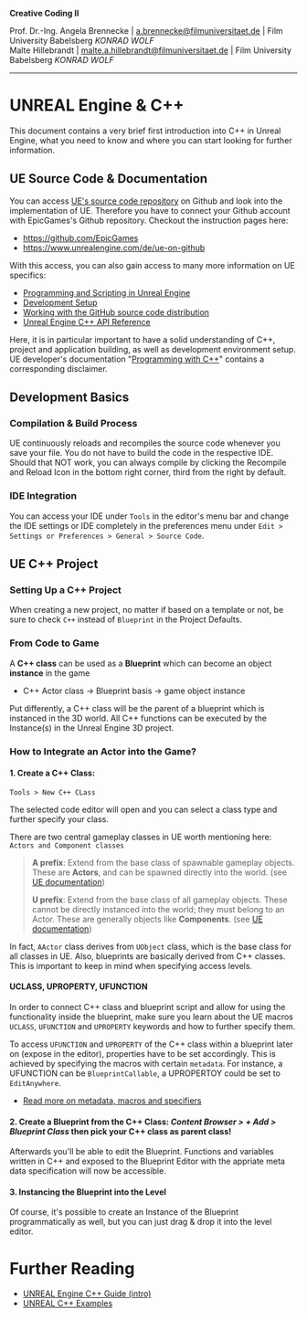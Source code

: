 **Creative Coding II**

Prof. Dr.-Ing. Angela Brennecke | a.brennecke@filmuniversitaet.de | Film University Babelsberg *KONRAD WOLF*   
Malte Hillebrandt | malte.a.hillebrandt@filmuniversitaet.de | Film University Babelsberg *KONRAD WOLF*  

---

# UNREAL Engine & C++

This document contains a very brief first introduction into C++ in Unreal Engine, what you need to know and where you can start looking for further information.

## UE Source Code & Documentation

You can access [UE's source code repository](https://github.com/EpicGames/UnrealEngine) on Github and look into the implementation of UE. Therefore you have to connect your Github account with EpicGames's Github repository. Checkout the instruction pages here:

- https://github.com/EpicGames
- https://www.unrealengine.com/de/ue-on-github

With this access, you can also gain access to many more information on UE specifics:

- [Programming and Scripting in Unreal Engine](https://dev.epicgames.com/documentation/en-us/unreal-engine/unreal-engine-programming-and-scripting?application_version=5.4)
- [Development Setup](https://dev.epicgames.com/documentation/en-us/unreal-engine/setting-up-your-development-environment-for-cplusplus-in-unreal-engine?application_version=5.4)
- [Working with the GitHub source code distribution](https://dev.epicgames.com/documentation/en-us/unreal-engine/downloading-unreal-engine-source-code?application_version=5.4)
- [Unreal Engine C++ API Reference](https://dev.epicgames.com/documentation/en-us/unreal-engine/API?application_version=5.4)

Here, it is in particular important to have a solid understanding of C++, project and application building, as well as development environment setup. UE developer's documentation "[Programming with C++](https://dev.epicgames.com/documentation/en-us/unreal-engine/programming-with-cplusplus-in-unreal-engine)" contains a corresponding disclaimer. 

## Development Basics

### Compilation & Build Process

UE continuously reloads and recompiles the source code whenever you save your file. You do not have to build the code in the respective IDE. Should that NOT work, you can always compile by clicking the Recompile and Reload Icon in the bottom right corner, third from the right by default.

### IDE Integration

You can access your IDE under `Tools` in the editor's menu bar and change the IDE settings or IDE completely in the preferences menu under `Edit > Settings or Preferences > General > Source Code`.


## UE C++ Project

### Setting Up a C++ Project

When creating a new project, no matter if based on a template or not, be sure to check `C++` instead of `Blueprint` in the Project Defaults.

### From Code to Game

A **C++ class** can be used as a **Blueprint** which can become an object **instance** in the game

- C++ Actor class -> Blueprint basis -> game object instance

Put differently, a C++ class will be the parent of a blueprint which is instanced in the 3D world. All C++ functions can be executed by the Instance(s) in the Unreal Engine 3D project.


### How to Integrate an Actor into the Game?

#### 1. Create a C++ Class: 

`Tools > New C++ CLass`

The selected code editor will open and you can select a class type and further specify your class. 

There are two central gameplay classes in UE worth mentioning here: `Actors and Component classes`

> **A prefix**: Extend from the base class of spawnable gameplay objects. These are **Actors**, and can be spawned directly into the world. (see [UE documentation](https://dev.epicgames.com/documentation/en-us/unreal-engine/gameplay-classes-in-unreal-engine))
>
> **U prefix**: Extend from the base class of all gameplay objects. These cannot be directly instanced into the world; they must belong to an Actor. These are generally objects like **Components**. (see [UE documentation](https://dev.epicgames.com/documentation/en-us/unreal-engine/gameplay-classes-in-unreal-engine))


In fact, `AActor` class derives from `UObject` class, which is the base class for all classes in UE. Also, blueprints are basically derived from C++ classes. This is important to keep in mind when specifying access levels.

#### UCLASS, UPROPERTY, UFUNCTION

In order to connect C++ class and blueprint script and allow for using the functionality inside the blueprint, make sure you learn about the UE macros `UCLASS`, `UFUNCTION` and `UPROPERTY` keywords and how to further specify them.

To access `UFUNCTION` and `UPROPERTY` of the C++ class within a blueprint later on (expose in the editor), properties have to be set accordingly. This is achieved by specifying the macros with certain `metadata`. For instance, a UFUNCTION can be `BlueprintCallable`, a UPROPERTOY could be set to `EditAnywhere`. 

- [Read more on metadata, macros and specifiers](https://dev.epicgames.com/documentation/en-us/unreal-engine/metadata-specifiers-in-unreal-engine) 


#### 2. Create a Blueprint from the C++ Class: _*Content Browser > + Add > Blueprint Class*_ then pick your C++ class as parent class!

Afterwards you'll be able to edit the Blueprint. Functions and variables written in C++ and exposed to the Blueprint Editor with the appriate meta data specification will now be accessible.

#### 3. Instancing the Blueprint into the Level

Of course, it's possible to create an Instance of the Blueprint programmatically as well, but you can just drag & drop it into the level editor.


# Further Reading

- [UNREAL Engine C++ Guide (intro)](https://www.tomlooman.com/unreal-engine-cpp-guide/)
- [UNREAL C++ Examples](https://www.unrealexamples.com)